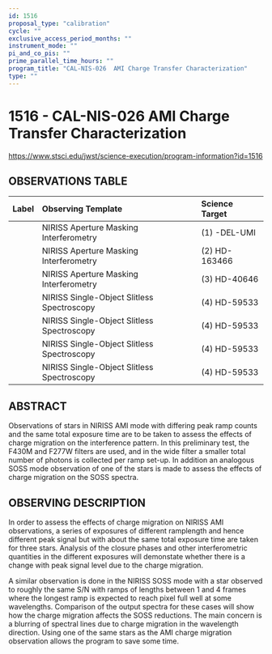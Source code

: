```yaml
---
id: 1516
proposal_type: "calibration"
cycle: ""
exclusive_access_period_months: ""
instrument_mode: ""
pi_and_co_pis: ""
prime_parallel_time_hours: ""
program_title: "CAL-NIS-026  AMI Charge Transfer Characterization"
type: ""
---
```

# 1516 - CAL-NIS-026  AMI Charge Transfer Characterization
https://www.stsci.edu/jwst/science-execution/program-information?id=1516
## OBSERVATIONS TABLE
| Label | Observing Template                 | Science Target          |
| :---- | :--------------------------------- | :---------------------- |
|       | NIRISS Aperture Masking Interferometry | (1) -DEL-UMI            |
|       | NIRISS Aperture Masking Interferometry | (2) HD-163466           |
|       | NIRISS Aperture Masking Interferometry | (3) HD-40646            |
|       | NIRISS Single-Object Slitless Spectroscopy | (4) HD-59533            |
|       | NIRISS Single-Object Slitless Spectroscopy | (4) HD-59533            |
|       | NIRISS Single-Object Slitless Spectroscopy | (4) HD-59533            |
|       | NIRISS Single-Object Slitless Spectroscopy | (4) HD-59533            |

## ABSTRACT

Observations of stars in NIRISS AMI mode with differing peak ramp counts and the same total exposure time are to be taken to assess the effects of charge migration on the interference pattern. In this preliminary test, the F430M and F277W filters are used, and in the wide filter a smaller total number of photons is collected per ramp set-up. In addition an analogous SOSS mode observation of one of the stars is made to assess the effects of charge migration on the SOSS spectra.

## OBSERVING DESCRIPTION

In order to assess the effects of charge migration on NIRISS AMI observations, a series of exposures of different ramplength and hence different peak signal but with about the same total exposure time are taken for three stars. Analysis of the closure phases and other interferometric quantities in the different exposures will demonstate whether there is a change with peak signal level due to the charge migration.

A similar observation is done in the NIRISS SOSS mode with a star observed to roughly the same S/N with ramps of lengths between 1 and 4 frames where the longest ramp is expected to reach pixel full well at some wavelengths. Comparison of the output spectra for these cases will show how the charge migration affects the SOSS reductions. The main concern is a blurring of spectral lines due to charge migration in the wavelength direction. Using one of the same stars as the AMI charge migration observation allows the program to save some time.